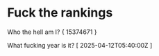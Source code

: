 # Fuck the rankings

Who the hell am I?
{ 15374671 }

What fucking year is it?
[ 2025-04-12T05:40:00Z ]
